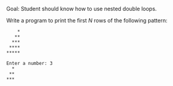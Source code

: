 Goal: Student should know how to use nested double loops.  

Write a program to print the first $N$ rows of the following pattern:  

```
    *
   **
  ***
 ****
*****
```


```
Enter a number: 3
  *
 **
***
```
